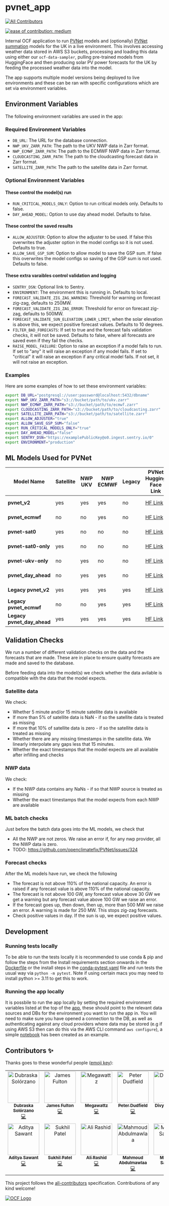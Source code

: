 # pvnet_app
<!-- ALL-CONTRIBUTORS-BADGE:START - Do not remove or modify this section -->
[![All Contributors](https://img.shields.io/badge/all_contributors-14-orange.svg?style=flat-square)](#contributors-)
<!-- ALL-CONTRIBUTORS-BADGE:END -->

[![ease of contribution: medium](https://img.shields.io/badge/ease%20of%20contribution:%20medium-f4900c)](https://github.com/openclimatefix#how-easy-is-it-to-get-involved)

Internal OCF application to run [PVNet](https://github.com/openclimatefix/PVNet) models and (optionally) [PVNet summation](https://github.com/openclimatefix/PVNet-summation) models for the UK in a live environment. This involves accessing weather data stored in AWS S3 buckets, processing and loading this data using either our `ocf-data-sampler`, pulling pre-trained models from HuggingFace and then producing solar PV power forecasts for the UK by feeding the processed weather data into the model. 

The app supports multiple model versions being deployed to live environments and these can be ran with specific configurations which are set via environment variables.

## Environment Variables

The following environment variables are used in the app:

### Required Environment Variables

- `DB_URL`: The URL for the database connection.
- `NWP_UKV_ZARR_PATH`: The path to the UKV NWP data in Zarr format.
- `NWP_ECMWF_ZARR_PATH`: The path to the ECMWF NWP data in Zarr format.
- `CLOUDCASTING_ZARR_PATH`: The path to the cloudcasting forecast data in Zarr format.
- `SATELLITE_ZARR_PATH`: The path to the satellite data in Zarr format.

### Optional Environment Variables

#### These control the model(s) run

- `RUN_CRITICAL_MODELS_ONLY`: Option to run critical models only. Defaults to false.
- `DAY_AHEAD_MODEL`: Option to use day ahead model. Defaults to false.

#### These control the saved results

- `ALLOW_ADJUSTER`: Option to allow the adjuster to be used. If false this overwrites the adjuster 
  option in the model configs so it is not used. Defaults to true.
- `ALLOW_SAVE_GSP_SUM`: Option to allow model to save the GSP sum. If false this overwrites the
  model configs so saving of the GSP sum is not used. Defaults to false.

#### These extra varaibles control validation and logging

- `SENTRY_DSN`: Optional link to Sentry.
- `ENVIRONMENT`: The environment this is running in. Defaults to local.
- `FORECAST_VALIDATE_ZIG_ZAG_WARNING`: Threshold for warning on forecast zig-zag, defaults to 250MW.
- `FORECAST_VALIDATE_ZIG_ZAG_ERROR`: Threshold for error on forecast zig-zag, defaults to 500MW.
- `FORECAST_VALIDATE_SUN_ELEVATION_LOWER_LIMIT`, when the solar elevation is above this,
  we expect positive forecast values. Defaults to 10 degrees.
- `FILTER_BAD_FORECASTS`: If set to true and the forecast fails validation checks, it will not be 
  saved. Defaults to false, where all forecasts are saved even if they fail the checks.
- `RAISE_MODEL_FAILURE`: Option to raise an exception if a model fails to run. If set to "any" it 
  will raise an exception if any model fails. If set to "critical" it will raise an exception if any
  critical model fails. If not set, it will not raise an exception.

### Examples

Here are some examples of how to set these environment variables:

```sh
export DB_URL="postgresql://user:password@localhost:5432/dbname"
export NWP_UKV_ZARR_PATH="s3://bucket/path/to/ukv.zarr"
export NWP_ECMWF_ZARR_PATH="s3://bucket/path/to/ecmwf.zarr"
export CLOUDCASTING_ZARR_PATH="s3://bucket/path/to/cloudcasting.zarr"
export SATELLITE_ZARR_PATH="s3://bucket/path/to/satellite.zarr"
export ALLOW_ADJUSTER="true"
export ALLOW_SAVE_GSP_SUM="false"
export RUN_CRITICAL_MODELS_ONLY="true"
export DAY_AHEAD_MODEL="false"
export SENTRY_DSN="https://examplePublicKey@o0.ingest.sentry.io/0"
export ENVIRONMENT="production"
```

## ML Models Used for PVNet

| Model Name                | Satellite | NWP UKV | NWP ECMWF | Legacy | PVNet Hugging Face Link | PVNet Summation Hugging Face Link |
|---------------------------|-----------|---------|-----------|--------|--------------------------|----------------------------------|
| **pvnet_v2**              | yes       | yes     | yes       | no     | [HF Link](https://huggingface.co/openclimatefix/pvnet_uk_region/tree/f3135c47eb0f21320dbd8c590bdd03dfafc39bca) | [Summation HF Link](https://huggingface.co/openclimatefix/pvnet_v2_summation/tree/01ca2b6e37a71deb446bb90471b44a1851d3e43f) |
| **pvnet_ecmwf**           | no        | no      | yes       | no     | [HF Link](https://huggingface.co/openclimatefix/pvnet_uk_region/tree/20b882bd4ceaee190a1c994d861f8e5d553ea843) | [Summation HF Link](https://huggingface.co/openclimatefix/pvnet_v2_summation/tree/b40867abbc2e5163c9a665daf511cbf372cc5ac9) |
| **pvnet-sat0**            | yes       | no      | no        | no     | [HF Link](https://huggingface.co/openclimatefix/pvnet_uk_region/tree/d81a9cf8adca49739ea6a3d031e36510f44744a1) | [Summation HF Link](https://huggingface.co/openclimatefix/pvnet_v2_summation/tree/7057e8c2baa065aa4024dd6b6381b71ac4879c87) |
| **pvnet-sat0-only**       | yes       | no      | no        | no     | [HF Link](https://huggingface.co/openclimatefix/pvnet_uk_region/tree/158f9aeb006dddc10ef67612a91e7175a87b8dd0) | [Summation HF Link](https://huggingface.co/openclimatefix/pvnet_v2_summation/tree/c5371880120503646327dc2df2da2698de82982e) |
| **pvnet-ukv-only**        | no        | yes     | no        | no     | [HF Link](https://huggingface.co/openclimatefix/pvnet_uk_region/tree/4009df82e63e30546e2000728bff34b9c0520617) | [Summation HF Link](https://huggingface.co/openclimatefix/pvnet_v2_summation/tree/1789cd9bdaded3896587efd54d3e9a257762fb63) |
| **pvnet_day_ahead**       | no        | yes     | yes       | no     | [HF Link](https://huggingface.co/openclimatefix/pvnet_uk_region_day_ahead/tree/263741ebb6b71559d113d799c9a579a973cc24ba) | [Summation HF Link](https://huggingface.co/openclimatefix/pvnet_summation_uk_national_day_ahead/tree/7a2f26b94ac261160358b224944ef32998bd60ce) |
| **Legacy pvnet_v2**       | yes       | yes     | yes       | yes    | [HF Link](https://huggingface.co/openclimatefix/pvnet_uk_region/tree/aa73cdafd1db8df3c8b7f5ecfdb160989e7639ac) | [Summation HF Link](https://huggingface.co/openclimatefix/pvnet_v2_summation/tree/a7fd71727f4cb2b933992b2108638985e24fa5a3) |
| **Legacy pvnet_ecmwf**    | no        | no      | yes       | yes    | [HF Link](https://huggingface.co/openclimatefix/pvnet_uk_region/tree/c14f7427d9854d63430aa936ce45f55d3818d033) | [Summation HF Link](https://huggingface.co/openclimatefix/pvnet_v2_summation/tree/4fe6b1441b6dd549292c201ed85eee156ecc220c) |
| **Legacy pvnet_day_ahead**| yes       | yes     | yes       | yes    | [HF Link](https://huggingface.co/openclimatefix/pvnet_uk_region_day_ahead/tree/d87565731692a6003e43caac4feaed0f69e79272) | [Summation HF Link](https://huggingface.co/openclimatefix/pvnet_summation_uk_national_day_ahead/tree/ed60c5d32a020242ca4739dcc6dbc8864f783a08) |


## Validation Checks

We run a number of different validation checks on the data and the forecasts that are made. 
These are in place to ensure quality forecasts are made and saved to the database.

Before feeding data into the model(s) we check whether the data avilable is compatible with the 
data that the model expects.

### Satellite data

We check:
- Whether 5 minute and/or 15 minute satellite data is available
- If more than 5% of satellite data is NaN - if so the satellite data is treated as missing
- If more that 10% of satellite data is zero - if so the satellite data is treated as missing
- Whether there are any missing timestamps in the satellite data. We linearly interpolate
any gaps less that 15 minutes.
- Whether the exact timestamps that the model expects are all available after infilling and checks

### NWP data

We check:
- If the NWP data contains any NaNs - if so that NWP source is treated as missing
- Whether the exact timestamps that the model expects from each NWP are available

### ML batch checks

Just before the batch data goes into the ML models, we check that 
- All the NWP are not zeros. We raise an error if, for any nwp provider, all the NWP data is zero. 
- TODO: https://github.com/openclimatefix/PVNet/issues/324

### Forecast checks

After the ML models have run, we check the following
- The forecast is not above 110% of the national capacity. An error is raised if any forecast value is above 110% of the national capacity.
- The forecast is not above 100 GW, any forecast value above 30 GW we get a warning but any forecast value above 100 GW we raise an error. 
- If the forecast goes up, then down, then up, more than 500 MW we raise an error. A warning is made for 250 MW. This stops zig-zag forecasts. 
- Check positive values in day. If the sun is up, we expect positive values. 

## Development

### Running tests locally

To be able to run the tests locally it is recommended to use conda & pip and follow the steps from the Install requirements section onwards in the [Dockerfile](Dockerfile) or the install steps in the [conda-pytest.yaml](.github/workflows/conda-pytest.yaml) file and run tests the usual way via `python -m pytest`. Note if using certain macs you may need to install python >= 3.11 to get this to work.

### Running the app locally

It is possbile to run the app locally by setting the required environment variables listed at the top of the [app](pvnet_app/app.py), these should point to the relevant data sources and DBs for the environment you want to run the app in. You will need to make sure you have opened a connection to the DB, as well as authenticating against any cloud providers where data may be stored (e.g if using AWS S3 then can do this via the AWS CLI command `aws configure`), a simple [notebook](scripts/run_app_local_example.ipynb) has been created as an example.  


## Contributors ✨

Thanks goes to these wonderful people ([emoji key](https://allcontributors.org/docs/en/emoji-key)):

<!-- ALL-CONTRIBUTORS-LIST:START - Do not remove or modify this section -->
<!-- prettier-ignore-start -->
<!-- markdownlint-disable -->
<table>
  <tbody>
    <tr>
      <td align="center" valign="top" width="14.28%"><a href="https://github.com/DubraskaS"><img src="https://avatars.githubusercontent.com/u/87884444?v=4?s=100" width="100px;" alt="Dubraska Solórzano"/><br /><sub><b>Dubraska Solórzano</b></sub></a><br /><a href="https://github.com/openclimatefix/uk-pvnet-app/commits?author=DubraskaS" title="Code">💻</a></td>
      <td align="center" valign="top" width="14.28%"><a href="https://github.com/dfulu"><img src="https://avatars.githubusercontent.com/u/41546094?v=4?s=100" width="100px;" alt="James Fulton"/><br /><sub><b>James Fulton</b></sub></a><br /><a href="https://github.com/openclimatefix/uk-pvnet-app/commits?author=dfulu" title="Code">💻</a></td>
      <td align="center" valign="top" width="14.28%"><a href="https://github.com/zakwatts"><img src="https://avatars.githubusercontent.com/u/47150349?v=4?s=100" width="100px;" alt="Megawattz"/><br /><sub><b>Megawattz</b></sub></a><br /><a href="https://github.com/openclimatefix/uk-pvnet-app/commits?author=zakwatts" title="Code">💻</a></td>
      <td align="center" valign="top" width="14.28%"><a href="https://github.com/peterdudfield"><img src="https://avatars.githubusercontent.com/u/34686298?v=4?s=100" width="100px;" alt="Peter Dudfield"/><br /><sub><b>Peter Dudfield</b></sub></a><br /><a href="https://github.com/openclimatefix/uk-pvnet-app/commits?author=peterdudfield" title="Code">💻</a></td>
      <td align="center" valign="top" width="14.28%"><a href="https://github.com/DivyamAgg24"><img src="https://avatars.githubusercontent.com/u/142659327?v=4?s=100" width="100px;" alt="DivyamAgg24"/><br /><sub><b>DivyamAgg24</b></sub></a><br /><a href="https://github.com/openclimatefix/uk-pvnet-app/commits?author=DivyamAgg24" title="Code">💻</a></td>
      <td align="center" valign="top" width="14.28%"><a href="http://github.com/aryanbhosale"><img src="https://avatars.githubusercontent.com/u/36108149?v=4?s=100" width="100px;" alt="Aryan Bhosale"/><br /><sub><b>Aryan Bhosale</b></sub></a><br /><a href="https://github.com/openclimatefix/uk-pvnet-app/commits?author=aryanbhosale" title="Code">💻</a></td>
      <td align="center" valign="top" width="14.28%"><a href="https://github.com/felix-e-h-p"><img src="https://avatars.githubusercontent.com/u/137530077?v=4?s=100" width="100px;" alt="Felix"/><br /><sub><b>Felix</b></sub></a><br /><a href="https://github.com/openclimatefix/uk-pvnet-app/commits?author=felix-e-h-p" title="Code">💻</a></td>
    </tr>
    <tr>
      <td align="center" valign="top" width="14.28%"><a href="https://github.com/ADIMANV"><img src="https://avatars.githubusercontent.com/u/68527614?v=4?s=100" width="100px;" alt="Aditya Sawant"/><br /><sub><b>Aditya Sawant</b></sub></a><br /><a href="https://github.com/openclimatefix/uk-pvnet-app/commits?author=ADIMANV" title="Code">💻</a></td>
      <td align="center" valign="top" width="14.28%"><a href="https://github.com/Sukh-P"><img src="https://avatars.githubusercontent.com/u/42407101?v=4?s=100" width="100px;" alt="Sukhil Patel"/><br /><sub><b>Sukhil Patel</b></sub></a><br /><a href="https://github.com/openclimatefix/uk-pvnet-app/commits?author=Sukh-P" title="Code">💻</a></td>
      <td align="center" valign="top" width="14.28%"><a href="https://github.com/alirashidAR"><img src="https://avatars.githubusercontent.com/u/110668489?v=4?s=100" width="100px;" alt="Ali Rashid"/><br /><sub><b>Ali Rashid</b></sub></a><br /><a href="https://github.com/openclimatefix/uk-pvnet-app/commits?author=alirashidAR" title="Code">💻</a></td>
      <td align="center" valign="top" width="14.28%"><a href="https://github.com/mahmoud-40"><img src="https://avatars.githubusercontent.com/u/116794637?v=4?s=100" width="100px;" alt="Mahmoud Abdulmawlaa"/><br /><sub><b>Mahmoud Abdulmawlaa</b></sub></a><br /><a href="https://github.com/openclimatefix/uk-pvnet-app/commits?author=mahmoud-40" title="Code">💻</a></td>
      <td align="center" valign="top" width="14.28%"><a href="https://github.com/meghana-0211"><img src="https://avatars.githubusercontent.com/u/136890863?v=4?s=100" width="100px;" alt="Meghana Sancheti"/><br /><sub><b>Meghana Sancheti</b></sub></a><br /><a href="https://github.com/openclimatefix/uk-pvnet-app/commits?author=meghana-0211" title="Code">💻</a></td>
      <td align="center" valign="top" width="14.28%"><a href="https://github.com/mukiralad"><img src="https://avatars.githubusercontent.com/u/67241568?v=4?s=100" width="100px;" alt="Dheeraj Mukirala"/><br /><sub><b>Dheeraj Mukirala</b></sub></a><br /><a href="https://github.com/openclimatefix/uk-pvnet-app/commits?author=mukiralad" title="Documentation">📖</a></td>
      <td align="center" valign="top" width="14.28%"><a href="https://github.com/utsav-pal"><img src="https://avatars.githubusercontent.com/u/159793156?v=4?s=100" width="100px;" alt="utsav-pal"/><br /><sub><b>utsav-pal</b></sub></a><br /><a href="https://github.com/openclimatefix/uk-pvnet-app/commits?author=utsav-pal" title="Code">💻</a> <a href="https://github.com/openclimatefix/uk-pvnet-app/commits?author=utsav-pal" title="Documentation">📖</a></td>
    </tr>
  </tbody>
</table>

<!-- markdownlint-restore -->
<!-- prettier-ignore-end -->

<!-- ALL-CONTRIBUTORS-LIST:END -->

This project follows the [all-contributors](https://github.com/all-contributors/all-contributors) specification. Contributions of any kind welcome!

[![OCF Logo](https://cdn.prod.website-files.com/62d92550f6774db58d441cca/6324a2038936ecda71599a8b_OCF_Logo_black_trans.png)](https://openclimatefix.org)
